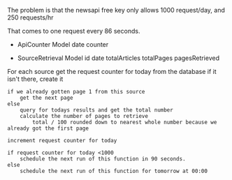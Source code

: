 The problem is that the newsapi free key only allows 1000 request/day, and 250 requests/hr

That comes to one request every 86 seconds.

* ApiCounter Model
    date
    counter

* SourceRetrieval Model
    id
    date
    totalArticles
    totalPages
    pagesRetrieved



For each source
    get the request counter for today from the database
    if it isn't there, create it

    if we already gotten page 1 from this source
        get the next page
    else
        query for todays results and get the total number
        calculate the number of pages to retrieve
            total / 100 rounded down to nearest whole number because we already got the first page

    increment request counter for today

    if request counter for today <1000
        schedule the next run of this function in 90 seconds.
    else
        schedule the next run of this function for tomorrow at 00:00
